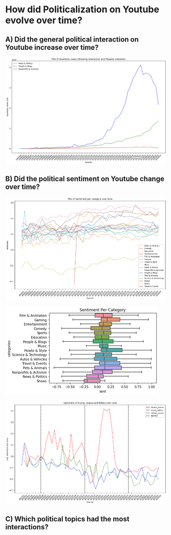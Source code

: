 # How did Politicalization on Youtube evolve over time?

## A) Did the general political interaction on Youtube increase over time?
![This is an image](/assets/img/Interaction.png)

## B) Did the political sentiment on Youtube change over time? 

![This is an image](/assets/img/sent_time.png)

![This is an image](/assets/img/sent.png)

![This is an image](/assets/img/sent_figures.png)

## C) Which political topics had the most interactions?




